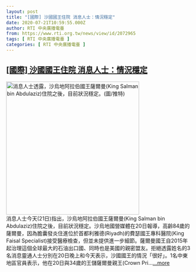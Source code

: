 ```yaml
---
layout: post
title: "[國際] 沙國國王住院 消息人士：情況穩定"
date: 2020-07-21T10:59:55.000Z
author: RTI 中央廣播電臺
from: https://www.rti.org.tw/news/view/id/2072965
tags: [ RTI 中央廣播電臺 ]
categories: [ RTI 中央廣播電臺 ]
---
```

<!--1595329195000-->
[[國際] 沙國國王住院 消息人士：情況穩定](https://www.rti.org.tw/news/view/id/2072965)
------

<div>
<img src="https://static.rti.org.tw/assets/thumbnails/2020/07/21/ae11c3c3389fa177df1618d1904419c5.jpg" width="360" alt="消息人士透露，沙烏地阿拉伯國王薩爾曼(King Salman bin Abdulaziz)住院之後，目前狀況穩定。(圖/推特)" title="消息人士透露，沙烏地阿拉伯國王薩爾曼(King Salman bin Abdulaziz)住院之後，目前狀況穩定。(圖/推特)"><br>消息人士今天(21日)指出，沙烏地阿拉伯國王薩爾曼(King Salman bin Abdulaziz)住院之後，目前狀況穩定。沙烏地國營媒體在20日報導，高齡84歲的薩爾曼，因為膽囊發炎住進位於首都利雅德(Riyadh)的費瑟國王專科醫院(King Faisal Specialist)接受醫療檢查，但並未提供進一步細節。薩爾曼國王自2015年起治理這個全球最大的石油出口國、同時也是美國的親密盟友。拒絕透露姓名的3名消息靈通人士分別在20日晚上和今天表示，沙國國王的情況「很好」。1名中東地區官員表示，他在20日與34歲的王儲薩爾曼親王(Crown Pri...<a target="_blank" href="https://www.rti.org.tw/news/view/id/2072965">...more</a>
</div>

